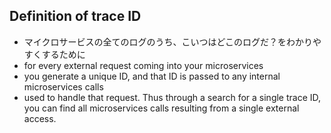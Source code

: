 ## Definition of trace ID
* マイクロサービスの全てのログのうち、こいつはどこのログだ？をわかりやすくするために
* for every external request coming into your microservices
* you generate a unique ID, and that ID is passed to any internal microservices calls
* used to handle that request. Thus through a search for a single trace ID, you can find all microservices calls resulting from a single external access.
